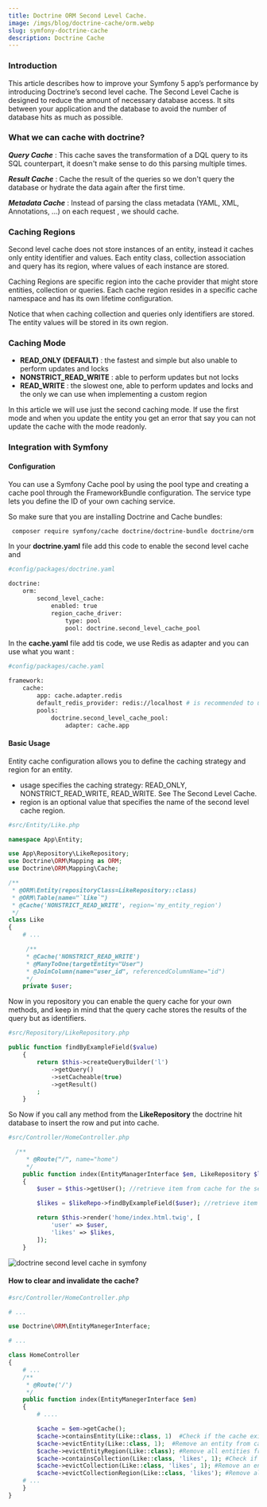 ```yaml
---
title: Doctrine ORM Second Level Cache.
image: /imgs/blog/doctrine-cache/orm.webp
slug: symfony-doctrine-cache
description: Doctrine Cache
---
```

### Introduction

This article describes how to improve your Symfony 5 app’s performance by introducing Doctrine’s second level cache. The Second Level Cache is designed to reduce the amount of necessary database access. It sits between your application and the database to avoid the number of database hits as much as possible.

### What we can cache with doctrine?

***Query Cache*** : This cache saves the transformation of a DQL query to its SQL counterpart, it doesn't make sense  to do this parsing multiple times.

***Result Cache*** : Cache the result of the queries so we don't query the database or hydrate the data again after the first time.

***Metadata Cache*** : Instead of parsing the class metadata (YAML, XML, Annotations, ...) on each request , we should cache.

### Caching Regions

Second level cache does not store instances of an entity, instead it caches only entity identifier and values. Each entity class, collection association and query has its region, where values of each instance are stored.

Caching Regions are specific region into the cache provider that might store entities, collection or queries. Each cache region resides in a specific cache namespace and has its own lifetime configuration.

Notice that when caching collection and queries only identifiers are stored. The entity values will be stored in its own region.

### Caching Mode

- **READ_ONLY (DEFAULT)** :  the fastest and simple but also unable to perform updates and locks
- **NONSTRICT_READ_WRITE** : able to perform updates but not locks
- **READ_WRITE** :  the slowest one, able to perform updates and locks and the only we can use when implementing a custom region

In this article we will use just the second caching mode.
If use the first mode and when you update the entity you get an error that say you can not update the cache with the mode readonly.

### Integration with Symfony

#### Configuration

You can use a Symfony Cache pool by using the pool type and creating a cache
pool through the FrameworkBundle configuration. The service type lets you
define the ID of your own caching service.

So make sure that you are installing Doctrine and Cache bundles:

```bash
 composer require symfony/cache doctrine/doctrine-bundle doctrine/orm
```

In your <b class="text-danger">doctrine.yaml</b> file add this code to enable the second level cache and

```bash
#config/packages/doctrine.yaml

doctrine:
    orm:
        second_level_cache:
            enabled: true
            region_cache_driver:
                type: pool
                pool: doctrine.second_level_cache_pool
```

In the <b class="text-primary">cache.yaml</b> file add tis code, we use Redis as adapter and you can use what you want :

```bash
#config/packages/cache.yaml

framework:
    cache:
        app: cache.adapter.redis
        default_redis_provider: redis://localhost # is recommended to use .env file
        pools:
            doctrine.second_level_cache_pool:
                adapter: cache.app
```

#### Basic Usage

Entity cache configuration allows you to define the caching strategy and region for an entity.

* usage specifies the caching strategy: READ_ONLY, NONSTRICT_READ_WRITE, READ_WRITE. See The Second Level Cache.
* region is an optional value that specifies the name of the second level cache region.

```php
#src/Entity/Like.php

namespace App\Entity;

use App\Repository\LikeRepository;
use Doctrine\ORM\Mapping as ORM;
use Doctrine\ORM\Mapping\Cache;

/**
 * @ORM\Entity(repositoryClass=LikeRepository::class)
 * @ORM\Table(name="`like`")
 * @Cache('NONSTRICT_READ_WRITE', region='my_entity_region')
 */
class Like
{
    # ...

     /**
     * @Cache('NONSTRICT_READ_WRITE')
     * @ManyToOne(targetEntity="User")
     * @JoinColumn(name="user_id", referencedColumnName="id")
     */
    private $user;


```

Now in you repository you can enable the query cache for your own methods, and keep in mind that the query cache stores the results of the query but as identifiers.

```php
#src/Repository/LikeRepository.php

public function findByExampleField($value)
    {
        return $this->createQueryBuilder('l')
            ->getQuery()
            ->setCacheable(true)
            ->getResult()
        ;
    }
```

So Now if you call any method from the **LikeRepository** the doctrine hit database to insert the row and put into cache.

```php
#src/Controller/HomeController.php

  /**
     * @Route("/", name="home")
     */
    public function index(EntityManagerInterface $em, LikeRepository $likeRepo): Response
    {
        $user = $this->getUser(); //retrieve item from cache for the second call

        $likes = $likeRepo->findByExampleField($user); //retrieve item from cache for the second call

        return $this->render('home/index.html.twig', [
            'user' => $user,
            'likes' => $likes,
        ]);
    }
```

![doctrine second level cache in symfony](/imgs/blog/doctrine-cache/no-query.png)

#### How to clear and invalidate the cache?

```php
#src/Controller/HomeController.php

# ...

use Doctrine\ORM\EntityManegerInterface;

# ...

class HomeController
{
    # ...
    /**
     * @Route('/')
     */
    public function index(EntityManegerInterface $em)
    {
        # ....

        $cache = $em->getCache();
        $cache->containsEntity(Like::class, 1)  #Check if the cache exists
        $cache->evictEntity(Like::class, 1);  #Remove an entity from cache
        $cache->evictEntityRegion(Like::class); #Remove all entities from cache
        $cache->containsCollection(Like::class, 'likes', 1); #Check if the cache exists
        $cache->evictCollection(Like::class, 'likes', 1); #Remove an entity collection from cache
        $cache->evictCollectionRegion(Like::class, 'likes'); #Remove all collections from cache
    # ...
    }
}
```
